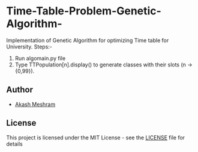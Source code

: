 # Time-Table-Problem-Genetic-Algorithm-
Implementation of Genetic Algorithm for optimizing Time table for University.
Steps:-
1) Run algomain.py file 
2) Type TTPopulation[n].display() to generate classes with their slots (n -> {0,99}).

## Author
*  [Akash Meshram](https://github.com/akashmeshram)

## License
This project is licensed under the MIT License - see the [LICENSE](./LICENSE) file for details
